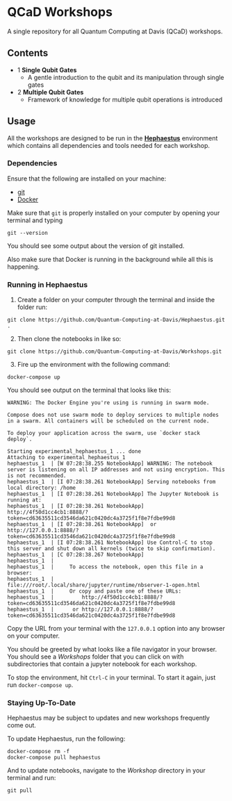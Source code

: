 # QCaD Workshops

A single repository for all Quantum Computing at Davis (QCaD) workshops.

## Contents
* 1 __Single Qubit Gates__
  * A gentle introduction to the qubit and its manipulation through single gates
* 2 __Multiple Qubit Gates__
  * Framework of knowledge for multiple qubit operations is introduced

## Usage

All the workshops are designed to be run in the __[Hephaestus](https://github.com/Quantum-Computing-at-Davis/Hephaestus)__ environment which contains all dependencies and tools needed for each workshop.

### Dependencies
Ensure that the following are installed on your machine:
* [git](https://git-scm.com/downloads)
* [Docker](https://www.docker.com/products/docker-desktop)

Make sure that `git` is properly installed on your computer by opening your terminal and typing
```
git --version
```
You should see some output about the version of git installed.

Also make sure that Docker is running in the background while all this is happening.

### Running in Hephaestus
1. Create a folder on your computer through the terminal and inside the folder run:
```
git clone https://github.com/Quantum-Computing-at-Davis/Hephaestus.git .
```
2. Then clone the notebooks in like so:
```
git clone https://github.com/Quantum-Computing-at-Davis/Workshops.git
```
3. Fire up the environment with the following command:
```
docker-compose up
```
You should see output on the terminal that looks like this:
```
WARNING: The Docker Engine you're using is running in swarm mode.

Compose does not use swarm mode to deploy services to multiple nodes in a swarm. All containers will be scheduled on the current node.

To deploy your application across the swarm, use `docker stack deploy`.

Starting experimental_hephaestus_1 ... done
Attaching to experimental_hephaestus_1
hephaestus_1  | [W 07:28:38.255 NotebookApp] WARNING: The notebook server is listening on all IP addresses and not using encryption. This is not recommended.
hephaestus_1  | [I 07:28:38.261 NotebookApp] Serving notebooks from local directory: /home
hephaestus_1  | [I 07:28:38.261 NotebookApp] The Jupyter Notebook is running at:
hephaestus_1  | [I 07:28:38.261 NotebookApp] http://4f50d1cc4cb1:8888/?token=cd63635511cd3546da621c0420dc4a3725f1f8e7fdbe99d8
hephaestus_1  | [I 07:28:38.261 NotebookApp]  or http://127.0.0.1:8888/?token=cd63635511cd3546da621c0420dc4a3725f1f8e7fdbe99d8
hephaestus_1  | [I 07:28:38.261 NotebookApp] Use Control-C to stop this server and shut down all kernels (twice to skip confirmation).
hephaestus_1  | [C 07:28:38.267 NotebookApp]
hephaestus_1  |
hephaestus_1  |     To access the notebook, open this file in a browser:
hephaestus_1  |         file:///root/.local/share/jupyter/runtime/nbserver-1-open.html
hephaestus_1  |     Or copy and paste one of these URLs:
hephaestus_1  |         http://4f50d1cc4cb1:8888/?token=cd63635511cd3546da621c0420dc4a3725f1f8e7fdbe99d8
hephaestus_1  |      or http://127.0.0.1:8888/?token=cd63635511cd3546da621c0420dc4a3725f1f8e7fdbe99d8
```
Copy the URL from your terminal with the `127.0.0.1` option into any browser on your computer.

You should be greeted by what looks like a file navigator in your browser. You should see a *Workshops* folder that you can click on with subdirectories that contain a jupyter notebook for each workshop.

To stop the environment, hit `Ctrl-C` in your terminal. To start it again, just run `docker-compose up`. 

### Staying Up-To-Date

Hephaestus may be subject to updates and new workshops frequently come out.

To update Hephaestus, run the following:
```
docker-compose rm -f
docker-compose pull hephaestus
```
And to update notebooks, navigate to the *Workshop* directory in your terminal and run:
```
git pull
```
